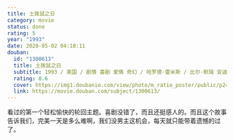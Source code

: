 ```yaml
---
title: 土拨鼠之日
category: movie
status: done
rating: 5
year: "1993"
date: 2020-05-02 04:10:11
douban:
  id: "1300613"
  title: 土拨鼠之日
  subtitle: 1993 / 美国 / 剧情 喜剧 爱情 奇幻 / 哈罗德·雷米斯 / 比尔·默瑞 安迪·麦克道威尔
  rating: 8.6
  cover: https://img1.doubanio.com/view/photo/m_ratio_poster/public/p2493191199.jpg
  link: https://movie.douban.com/subject/1300613/
---
```


看过的第一个轻松愉快的轮回主题。喜剧没错了，而且还挺感人的。而且这个故事告诉我们，完美一天是多么难啊，我们没男主这机会，每天就只能带着遗憾的过了。
